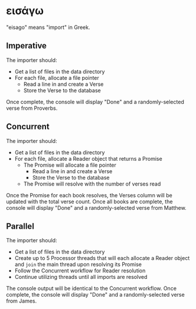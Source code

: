 εισάγω
======

"eisago" means "import" in Greek.

Imperative
----------

The importer should:
- Get a list of files in the data directory
- For each file, allocate a file pointer
  - Read a line in and create a Verse
  - Store the Verse to the database

Once complete, the console will display "Done" and a randomly-selected verse from Proverbs.

Concurrent
----------

The importer should:
- Get a list of files in the data directory
- For each file, allocate a Reader object that returns a Promise
  - The Promise will allocate a file pointer
    - Read a line in and create a Verse
    - Store the Verse to the database
  - The Promise will resolve with the number of verses read
  
Once the Promise for each book resolves, the Verses column will be updated with the total verse count. Once all books are
complete, the console will display "Done" and a randomly-selected verse from Matthew.

Parallel
--------

The importer should:
- Get a list of files in the data directory
- Create up to 5 Processor threads that will each allocate a Reader object and `join` the main thread upon resolving its Promise
- Follow the Concurrent workflow for Reader resolution
- Continue utilizing threads until all imports are resolved

The console output will be identical to the Concurrent workflow. Once complete, the console will display "Done" and a
randomly-selected verse from James.